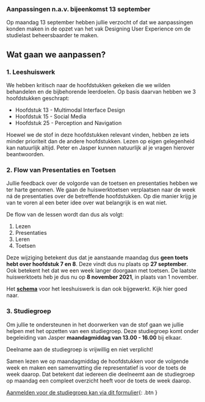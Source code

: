 ### Aanpassingen n.a.v. bijeenkomst 13 september

Op maandag 13 september hebben jullie verzocht of dat we aanpassingen konden maken in de opzet van het vak Designing User Experience om de studielast beheersbaarder te maken.


## Wat gaan we aanpassen?

### 1. Leeshuiswerk 
We hebben kritisch naar de hoofdstukken gekeken die we wilden behandelen en de bijbehorende leerdoelen. Op basis daarvan hebben we 3 hoofdstukken geschrapt:

- Hoofdstuk 13 - Multimodal Interface Design
- Hoofdstuk 15 - Social Media
- Hoofdstuk 25 - Perception and Navigation

Hoewel we de stof in deze hoofdstukken relevant vinden, hebben ze iets minder prioriteit dan de andere hoofdstukken. Lezen op eigen gelegenheid kan natuurlijk altijd. Peter en Jasper kunnen natuurlijk al je vragen hierover beantwoorden.

### 2. Flow van Presentaties en Toetsen
Jullie feedback over de volgorde van de toetsen en presentaties hebben we ter harte genomen. We gaan de huiswerktoetsen verplaatsen naar de week ná de presentaties over de betreffende hoofdstukken. Op die manier krijg je van te voren al een beter idee over wat belangrijk is en wat niet.

De flow van de lessen wordt dan dus als volgt:
1. Lezen
2. Presentaties
3. Leren
4. Toetsen

Deze wijziging betekent dus dat je aanstaande maandag dus **geen toets hebt over hoofdstuk 7 en 8**. Deze vindt dus nu plaats op **27 september**. Ook betekent het dat we een week langer doorgaan met toetsen. De laatste huiswerktoets heb je dus nu op **8 november 2021**, in plaats van 1 november.

Het [**schema**](leeshuiswerk.pdf) voor het leeshuiswerk is dan ook bijgewerkt. Kijk hier goed naar.

### 3. Studiegroep
Om jullie te ondersteunen in het doorwerken van de stof gaan we jullie helpen met het opzetten van een studiegroep. Deze studiegroep komt onder begeleiding van Jasper **maandagmiddag van 13.00 - 16.00** bij elkaar. 

Deelname aan de studiegroep is vrijwillig en niet verplicht!

Samen lezen we op maandagmiddag de hoofdstukken voor de volgende week en maken een samenvatting die representatief is voor de toets de week daarop. Dat betekent dat iedereen die deelneemt aan de studiegroep op maandag een compleet overzicht heeft voor de toets de week daarop.

[Aanmelden voor de studiegroep kan via dit formulier](https://forms.office.com/r/N6nW6sXpr0){: .btn }

